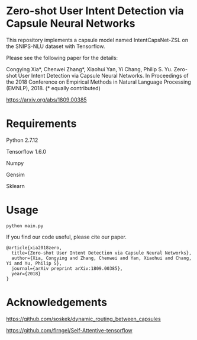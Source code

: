 # Zero-shot User Intent Detection via Capsule Neural Networks

This repository implements a capsule model named IntentCapsNet-ZSL on the SNIPS-NLU dataset with Tensorflow.

Please see the following paper for the details:

Congying Xia*, Chenwei Zhang*, Xiaohui Yan, Yi Chang, Philip S. Yu. Zero-shot User
Intent Detection via Capsule Neural Networks. In Proceedings of the 2018 Conference on
Empirical Methods in Natural Language Processing (EMNLP), 2018. (* equally contributed)

https://arxiv.org/abs/1809.00385 



# Requirements

Python 2.7.12

Tensorflow 1.6.0

Numpy

Gensim

Sklearn

# Usage

```
python main.py
```

If you find our code useful, please cite our paper.

```
@article{xia2018zero,
  title={Zero-shot User Intent Detection via Capsule Neural Networks},
  author={Xia, Congying and Zhang, Chenwei and Yan, Xiaohui and Chang, Yi and Yu, Philip S},
  journal={arXiv preprint arXiv:1809.00385},  
  year={2018}
}
```

# Acknowledgements

https://github.com/soskek/dynamic_routing_between_capsules

https://github.com/flrngel/Self-Attentive-tensorflow
